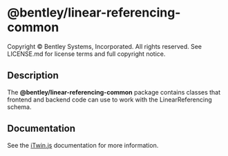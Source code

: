 # @bentley/linear-referencing-common

Copyright © Bentley Systems, Incorporated. All rights reserved. See LICENSE.md for license terms and full copyright notice.

## Description

The **@bentley/linear-referencing-common** package contains classes that frontend and backend code can use to work with the LinearReferencing schema.

## Documentation

See the [iTwin.js](https://www.itwinjs.org) documentation for more information.

